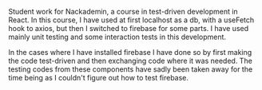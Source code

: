 Student work for Nackademin, a course in test-driven development in React.
In this course, I have used at first localhost as a db, with a useFetch hook to axios, but then I switched to firebase for some parts.
I have used mainly unit testing and some interaction tests in this development.

In the cases where I have installed firebase I have done so by first making the code test-driven and then exchanging code where it was needed. The testing codes from these components have sadly been taken away for the time being as I couldn't figure out how to test firebase.

